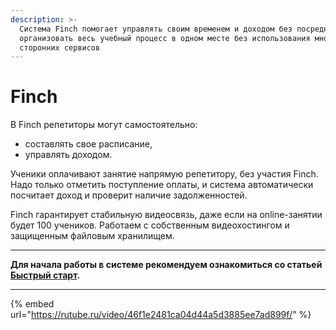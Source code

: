 ```yaml
---
description: >-
  Система Finch помогает управлять своим временем и доходом без посредников и
  организовать весь учебный процесс в одном месте без использования множества
  сторонних сервисов
---
```


# Finch

В Finch репетиторы могут самостоятельно:

* &#x20;составлять свое расписание,&#x20;
* управлять доходом.&#x20;

Ученики оплачивают занятие напрямую репетитору, без участия Finch. Надо только отметить поступление оплаты, и система автоматически посчитает доход и проверит наличие задолженностей.&#x20;

Finch гарантирует стабильную видеосвязь, даже если на online-занятии будет 100 учеников. Работаем с собственным видеохостингом и защищенным файловым хранилищем.

***

**Для начала работы в системе рекомендуем ознакомиться со статьей** [**Быстрый старт**](rekomendacii/bystryi-start.md)**.**&#x20;

***

{% embed url="https://rutube.ru/video/46f1e2481ca04d44a5d3885ee7ad899f/" %}

